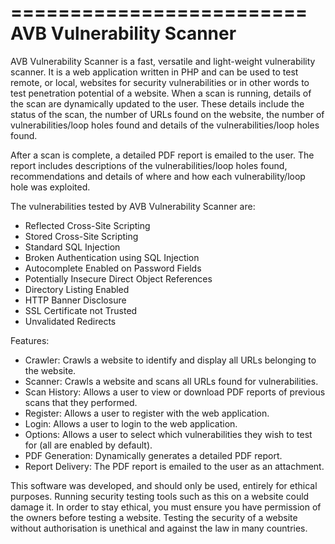 =========================
AVB Vulnerability Scanner
=========================

AVB Vulnerability Scanner is a fast, versatile and light-weight vulnerability scanner. It is a web application written in PHP and can be used to test remote, or local, websites for security vulnerabilities or in other words to test penetration potential of a website. When a scan is running, details of the scan are dynamically updated to the user. These details include the status of the scan, the number of URLs found on the website, the number of vulnerabilities/loop holes found and details of the vulnerabilities/loop holes found. 

After a scan is complete, a detailed PDF report is emailed to the user. The report includes descriptions of the vulnerabilities/loop holes found, recommendations and details of where and how each vulnerability/loop hole was exploited. 

The vulnerabilities tested by AVB Vulnerability Scanner are:

* Reflected Cross-Site Scripting
* Stored Cross-Site Scripting
* Standard SQL Injection
* Broken Authentication using SQL Injection
* Autocomplete Enabled on Password Fields
* Potentially Insecure Direct Object References
* Directory Listing Enabled
* HTTP Banner Disclosure
* SSL Certificate not Trusted
* Unvalidated Redirects

Features:

* Crawler: Crawls a website to identify and display all URLs belonging to the website.
* Scanner: Crawls a website and scans all URLs found for vulnerabilities.
* Scan History: Allows a user to view or download PDF reports of previous scans that they performed.
* Register: Allows a user to register with the web application.
* Login: Allows a user to login to the web application.
* Options: Allows a user to select which vulnerabilities they wish to test for (all are enabled by default).
* PDF Generation: Dynamically generates a detailed PDF report.
* Report Delivery: The PDF report is emailed to the user as an attachment.

This software was developed, and should only be used, entirely for ethical purposes. Running security testing tools such as this on a website could damage it. In order to stay ethical, you must ensure you have permission of the owners before testing a website. Testing the security of a website without authorisation is unethical and against the law in many countries.
